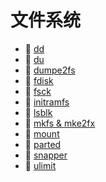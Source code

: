 # 文件系统

* 📄 [dd](siyuan://blocks/20231110105237-nz8e8wt)
* 📄 [du](siyuan://blocks/20231110105237-qmoqtff)
* 📄 [dumpe2fs](siyuan://blocks/20231110105237-wq290rp)
* 📄 [fdisk](siyuan://blocks/20231110105237-qvd3pvd)
* 📄 [fsck](siyuan://blocks/20231110105237-uti3vbu)
* 📄 [initramfs](siyuan://blocks/20240222220430-4zc9rof)
* 📄 [lsblk](siyuan://blocks/20231110105237-yaojoxc)
* 📄 [mkfs &amp; mke2fx](siyuan://blocks/20231110105237-ajfjv4b)
* 📄 [mount](siyuan://blocks/20231110105237-ou6v8gy)
* 📄 [parted](siyuan://blocks/20240407213922-d9en39l)
* 📄 [snapper](siyuan://blocks/20231227181426-x4507fd)
* 📄 [ulimit](siyuan://blocks/20231110105237-an7nqoh)

　　‍
